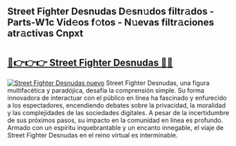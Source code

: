 ## Street Fighter Desnudas D𝚎sn𝚞dos filtr𝚊dos - Parts-W1c Vid𝚎os f𝚘tos - N𝚞evas filtr𝚊ciones atr𝚊ctivas Cnpxt

# <h2><a href="http://mbcmq7.tromn.icu/?c=Street+Fighter+Desnudas">🔗👉👉👉 Street Fighter Desnudas 🔗🔗</a></h2>

[![Street Fighter Desnudas nuevo](https://i.imgur.com/pEAQMta.gif)](http://mbcmq7.tromn.icu/?c=Street+Fighter+Desnudas)
Street Fighter Desnudas, una figura multifacética y paradójica, desafía la comprensión simple. Su forma innovadora de interactuar con el público en línea ha fascinado y enfurecido a los espectadores, encendiendo debates sobre la privacidad, la moralidad y las complejidades de las sociedades digitales. A pesar de la incertidumbre de sus próximos pasos, su impacto en la comunidad en línea es profundo. Armado con un espíritu inquebrantable y un encanto innegable, el viaje de Street Fighter Desnudas en el reino virtual es interminable.
